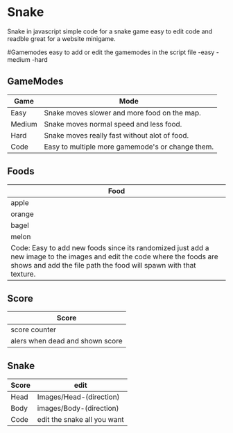 # Snake
Snake in javascript simple code for a snake game easy to edit code and readble great for a website minigame.


#Gamemodes
easy to add or edit the gamemodes in the script file
-easy
-medium
-hard

## GameModes

| Game | Mode |
| ------ | ------ |
| Easy | Snake moves slower and more food on the map. |
| Medium | Snake moves normal speed and less food. |
| Hard | Snake moves really fast without alot of food. |
| Code| Easy to multiple more gamemode's or change them. |

## Foods

| Food |
| ------ |
| apple |
| orange |
| bagel |
| melon |
| Code: Easy to add new foods since its randomized just add a new image to the images and edit the code where the foods are shows and add the file path the food will spawn with that texture. |

## Score
| Score |
| ------ |
| score counter |
| alers when dead and shown score |

## Snake

| Score | edit |
| ------ | ------ |
| Head | Images/Head-(direction)
| Body | images/Body-(direction) |
| Code | edit the snake all you want |
